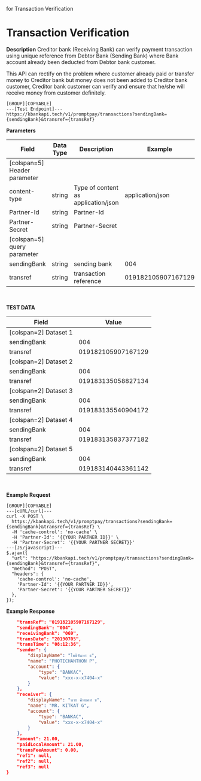 for Transaction Verification
<br />

# Transaction Verification
**Description**
Creditor bank (Receiving Bank) can verify payment transaction using unique reference from Debtor Bank (Sending Bank) where Bank account already been deducted from Debtor bank customer.

This API can rectify on the problem where customer already paid or transfer money to Creditor bank but money does not been added to Creditor bank customer, Creditor bank customer can verify and ensure that he/she will receive money from customer definitely.

```
[GROUP][COPYABLE]
---[Test Endpoint]---
https://kbankapi.tech/v1/promptpay/transactions?sendingBank={sendingBank}&transref={transRef}
```

**Parameters**

| Field                        | Data Type | Description                                                  | Example          | Mandatory |
| ---------------------------- | --------- | ------------------------------------------------------------ | ---------------- | :-------: |
| [colspan=5] Header parameter |
| content-type                 | string    | Type of content as application/json                          | application/json |     Y     |
| Partner-Id                   | string    | Partner-Id     						                      |  				 |     Y     |
| Partner-Secret               | string    | Partner-Secret                                               |    				 |     Y     |
| [colspan=5] query parameter  |
| sendingBank                  | string    | sending bank 												  | 004		         |     Y     |
| transref 			           | string    | transaction reference                          			  | 019182105907167129 |     Y     |

<br />

**TEST DATA**

| Field                        | Value |
| ---------------------------- | --------- |
| [colspan=2] Dataset 1 	   |
| sendingBank        	       | 004 |
| transref                     | 019182105907167129 |
| [colspan=2] Dataset 2 	   |
| sendingBank        	       | 004 |
| transref                     | 019183135058827134 |
| [colspan=2] Dataset 3		   |
| sendingBank        	       | 004 |
| transref                     | 019183135540904172 |
| [colspan=2] Dataset 4 	   |
| sendingBank        	       | 004 |
| transref                     | 019183135837377182 |
| [colspan=2] Dataset 5 	   |
| sendingBank        	       | 004 |
| transref                     | 019183140443361142 |

<br />

**Example Request**

```
[GROUP][COPYABLE]
---[cURL/curl]---
curl -X POST \
  https://kbankapi.tech/v1/promptpay/transactions?sendingBank={sendingBank}&transref={transRef} \
  -H 'cache-control': 'no-cache' \
  -H 'Partner-Id': '{{YOUR PARTNER ID}}' \
  -H 'Partner-Secret': '{{YOUR PARTNER SECRET}}'
---[JS/javascript]---
$.ajax({
  "url": "https://kbankapi.tech/v1/promptpay/transactions?sendingBank={sendingBank}&transref={transRef}",
  "method": "POST",
  "headers": {
    'cache-control': 'no-cache',
    'Partner-Id': '{{YOUR PARTNER ID}}',
    'Partner-Secret': '{{YOUR PARTNER SECRET}}'
  },
});
```

**Example Response**
```json
    "transRef": "019182105907167129",
    "sendingBank": "004",
    "receivingBank": "069",
    "transDate": "20190705",
    "transTime": "08:12:36",
    "sender": {
        "displayName": "โพธิจันทร ธ",
        "name": "PHOTICHANTHON P",
        "account": {
            "type": "BANKAC",
            "value": "xxx-x-x7404-x"
        }
    },
    "receiver": {
        "displayName": "นาย คิทแคท ช",
        "name": "MR. KITKAT G",
        "account": {
            "type": "BANKAC",
            "value": "xxx-x-x7404-x"
        }
    },
    "amount": 21.00,
    "paidLocalAmount": 21.00,
    "transFeeAmount": 0.00,
    "ref1": null,
    "ref2": null,
    "ref3": null
}

```
